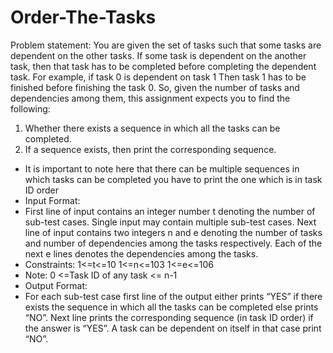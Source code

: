# Order-The-Tasks
Problem statement:
You are given the set of tasks such that some tasks are dependent on the other tasks. If some task
is dependent on the another task, then that task has to be completed before completing the
dependent task. For example, if task 0 is dependent on task 1 Then task 1 has to be finished before finishing the task 0. So, given the number of tasks and
dependencies among them, this assignment expects you to find the following:
1. Whether there exists a sequence in which all the tasks can be completed.
2. If a sequence exists, then print the corresponding sequence.
- It is important to note here that there can be multiple sequences in which tasks can be completed
you have to print the one which is in task ID order
- Input Format:
- First line of input contains an integer number t denoting the number of sub-test cases. Single
input may contain multiple sub-test cases. Next line of input contains two integers n and e
denoting the number of tasks and number of dependencies among the tasks respectively. Each of
the next e lines denotes the dependencies among the tasks.
- Constraints:
1<=t<=10
1<=n<=103
1<=e<=106
- Note: 0 <=Task ID of any task <= n-1
- Output Format:
- For each sub-test case first line of the output either prints “YES” if there exists the sequence in
which all the tasks can be completed else prints “NO”. Next line prints the corresponding
sequence (in task ID order) if the answer is “YES”. A task can be dependent on itself in that case
print “NO”.
